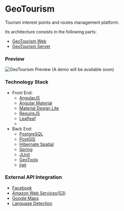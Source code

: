 # GeoTourism
Tourism interest points and routes management platform.

Its architecture consists in the following parts:
* [GeoTourism Web](https://github.com/mmontes11/GeoTourism_Web/)
* [GeoTourism Server](https://github.com/mmontes11/GeoTourism_Server/)

### Preview
![GeoTourism Preview](https://raw.githubusercontent.com/mmontes11/mmontes11.github.io/master/img/geotourism/overview.png)
(A demo will be available soon)

### Technology Stack
* Front End:
  * [AngularJS](https://angularjs.org/)
  * [Angular Material](https://material.angularjs.org)
  * [Material Design Lite](http://www.getmdl.io/)
  * [RequireJS](http://requirejs.org/)
  * [Leafleaf](http://leafletjs.com/)
  * 
* Back End:
  * [PostgreSQL](www.postgresql.org)
  * [PostGIS](http://postgis.net/)
  * [Hibernate Spatial](http://www.hibernatespatial.org/)
  * [Spring](https://spring.io/)
  * [JUnit](http://junit.org/)
  * [GeoTools](http://geotools.org/)
  * [jjwt](https://github.com/jwtk/jjwt)
  
### External API Integration
* [Facebook](https://developers.facebook.com/docs/graph-api)
* [Amazon Web Services(S3)](https://aws.amazon.com/es/documentation/s3/)
* [Google Maps](https://developers.google.com/maps/web-services/overview)
* [Language Detection](https://detectlanguage.com/)
